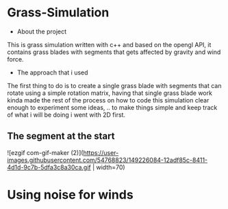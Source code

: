 # Grass-Simulation

- About the project

This is grass simulation written with c++ and based on the opengl API, it contains grass blades with segments that gets affected by gravity and wind force.

- The approach that i used

The first thing to do is to create a single grass blade with segments that can rotate using a simple rotation matrix, having that single grass blade work kinda made the rest of the process on how to code this simulation clear enough to experiment some ideas, .. to make things simple and keep track of what i will be doing i went with 2D first.

## The segment at the start
![ezgif com-gif-maker (2)](https://user-images.githubusercontent.com/54768823/149226084-12adf85c-8411-4d1d-9c7b-5dfa3c8a30ca.gif | width=70)

# Using noise for winds
